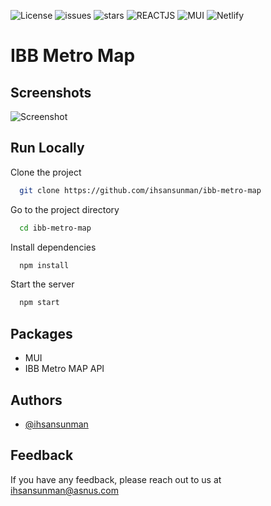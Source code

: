 ![License](https://img.shields.io/github/license/ihsansunman/ibb-metro-map?style=for-the-badge) ![issues](https://img.shields.io/github/issues/ihsansunman/ibb-metro-map?style=for-the-badge) ![stars](https://img.shields.io/github/stars/ihsansunman/ibb-metro-map?style=for-the-badge) ![REACTJS](https://img.shields.io/badge/-ReactJs-61DAFB?logo=react&logoColor=white&style=for-the-badge) ![MUI](https://img.shields.io/badge/-mui-007FFF?logo=mui&logoColor=white&style=for-the-badge) ![Netlify](https://img.shields.io/badge/-netlify-00C7B7?logo=netlify&logoColor=white&style=for-the-badge)



# IBB Metro Map

## Screenshots

![Screenshot](https://via.placeholder.com/468x300?text=Coming+soon)

## Run Locally

Clone the project

```bash
  git clone https://github.com/ihsansunman/ibb-metro-map
```

Go to the project directory

```bash
  cd ibb-metro-map
```

Install dependencies

```bash
  npm install
```

Start the server

```bash
  npm start
```

## Packages

- MUI
- IBB Metro MAP API

## Authors

- [@ihsansunman](https://www.github.com/ihsansunman)


## Feedback

If you have any feedback, please reach out to us at [ihsansunman@asnus.com](mailto:ihsansunman@asnus.com)